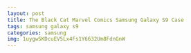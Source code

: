 ```yaml
---
layout: post
title: The Black Cat Marvel Comics Samsung Galaxy S9 Case
tags: samsung galaxy s9
categories: samsung
img: 1uygwSKDcuEV5Lx4Fs1Y6632Um8FdnGnW
---
```

